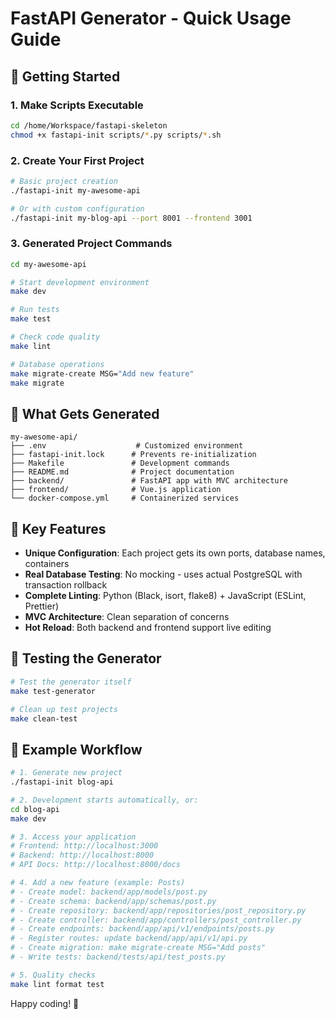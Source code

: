 # FastAPI Generator - Quick Usage Guide

## 🚀 Getting Started

### 1. Make Scripts Executable
```bash
cd /home/Workspace/fastapi-skeleton
chmod +x fastapi-init scripts/*.py scripts/*.sh
```

### 2. Create Your First Project
```bash
# Basic project creation
./fastapi-init my-awesome-api

# Or with custom configuration
./fastapi-init my-blog-api --port 8001 --frontend 3001
```

### 3. Generated Project Commands
```bash
cd my-awesome-api

# Start development environment
make dev

# Run tests
make test

# Check code quality
make lint

# Database operations
make migrate-create MSG="Add new feature"
make migrate
```

## 📁 What Gets Generated

```
my-awesome-api/
├── .env                    # Customized environment
├── fastapi-init.lock      # Prevents re-initialization
├── Makefile               # Development commands
├── README.md              # Project documentation
├── backend/               # FastAPI app with MVC architecture
├── frontend/              # Vue.js application
└── docker-compose.yml     # Containerized services
```

## 🎯 Key Features

- **Unique Configuration**: Each project gets its own ports, database names, containers
- **Real Database Testing**: No mocking - uses actual PostgreSQL with transaction rollback
- **Complete Linting**: Python (Black, isort, flake8) + JavaScript (ESLint, Prettier)
- **MVC Architecture**: Clean separation of concerns
- **Hot Reload**: Both backend and frontend support live editing

## 🔧 Testing the Generator
```bash
# Test the generator itself
make test-generator

# Clean up test projects
make clean-test
```

## 🎉 Example Workflow

```bash
# 1. Generate new project
./fastapi-init blog-api

# 2. Development starts automatically, or:
cd blog-api
make dev

# 3. Access your application
# Frontend: http://localhost:3000
# Backend: http://localhost:8000
# API Docs: http://localhost:8000/docs

# 4. Add a new feature (example: Posts)
# - Create model: backend/app/models/post.py
# - Create schema: backend/app/schemas/post.py  
# - Create repository: backend/app/repositories/post_repository.py
# - Create controller: backend/app/controllers/post_controller.py
# - Create endpoints: backend/app/api/v1/endpoints/posts.py
# - Register routes: update backend/app/api/v1/api.py
# - Create migration: make migrate-create MSG="Add posts"
# - Write tests: backend/tests/api/test_posts.py

# 5. Quality checks
make lint format test
```

Happy coding! 🎉
